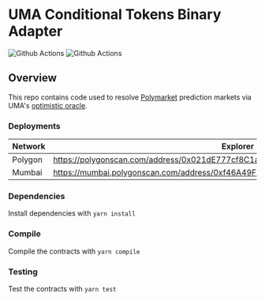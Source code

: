 # UMA Conditional Tokens Binary Adapter

![Github Actions](https://github.com/Polymarket/uma-conditional-tokens-adapter/workflows/Tests/badge.svg)
![Github Actions](https://github.com/Polymarket/uma-conditional-tokens-adapter/workflows/Lint/badge.svg)

## Overview

This repo contains code used to resolve [Polymarket](https://polymarket.com/) prediction markets via UMA's [optimistic oracle](https://docs.umaproject.org/oracle/optimistic-oracle-interface).


### Deployments

| Network          | Explorer                                                                          |
| ---------------- | --------------------------------------------------------------------------------- |
| Polygon          | https://polygonscan.com/address/0x021dE777cf8C1a9d97bD93F4a587d7Fb7C982800        |
| Mumbai           | https://mumbai.polygonscan.com/address/0xf46A49FF838f19DCA55D547b7ED793a03989aF7b |


### Dependencies

Install dependencies with `yarn install`

### Compile

Compile the contracts with `yarn compile`

### Testing

Test the contracts with `yarn test`